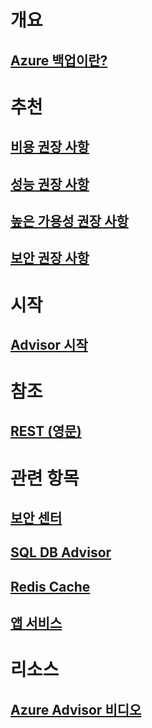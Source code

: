 # 개요
## [Azure 백업이란?](advisor-overview.md)

# 추천
## [비용 권장 사항](advisor-cost-recommendations.md)
## [성능 권장 사항](advisor-performance-recommendations.md)
## [높은 가용성 권장 사항](advisor-high-availability-recommendations.md)
## [보안 권장 사항](advisor-security-recommendations.md)

# 시작
## [Advisor 시작](advisor-get-started.md)

# 참조
## [REST (영문)](https://docs.microsoft.com/rest/api/advisor)

# 관련 항목
## [보안 센터](https://azure.microsoft.com/services/security-center/)
## [SQL DB Advisor](https://azure.microsoft.com/documentation/articles/sql-database-advisor/)
## [Redis Cache](https://azure.microsoft.com/documentation/articles/cache-configure/#redis-cache-advisor)
## [앱 서비스](https://azure.microsoft.com/documentation/articles/app-service-best-practices/)

# 리소스
## [Azure Advisor 비디오](https://azure.microsoft.com/en-us/resources/videos/index/?services=advisor)

